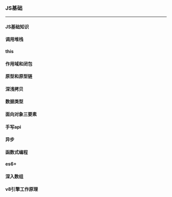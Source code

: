 ### JS基础
******
#### JS基础知识
#### 调用堆栈
#### this
#### 作用域和闭包
#### 原型和原型链
#### 深浅拷贝
#### 数据类型
#### 面向对象三要素
#### 手写api
#### 异步
#### 函数式编程
#### es6+
#### 深入数组
#### v8引擎工作原理